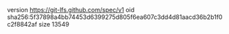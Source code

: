 version https://git-lfs.github.com/spec/v1
oid sha256:5f37898a4bb74453d6399275d805f6ea607c3dd4d81aacd36b2b1f0c2f8842af
size 13549
